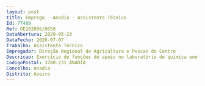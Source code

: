 ```yaml
--- 
layout: post
title: Emprego - Anadia - Assistente Técnico
Id: 77489
Ref: OE202006/0650
DataAbertura: 2020-06-23
DataFecho: 2020-07-07
Trabalho: Assistente Técnico
Empregador: Direção Regional de Agricultura e Pescas do Centro
Descricao: Exercício de funções de apoio no laboratório de química enológica.
CodigoPostal: 3780-231 ANADIA
Concelho: Anadia
Distrito: Aveiro
--- 
```

